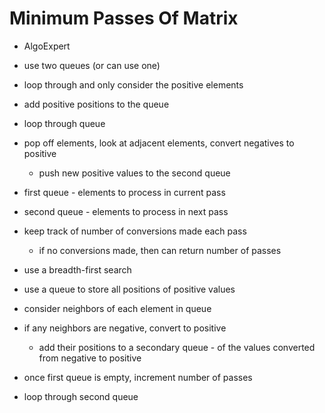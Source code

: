 # Minimum Passes Of Matrix

- AlgoExpert

- use two queues (or can use one)
- loop through and only consider the positive elements 
- add positive positions to the queue
- loop through queue
- pop off elements, look at adjacent elements, convert negatives to positive
  - push new positive values to the second queue
- first queue - elements to process in current pass
- second queue - elements to process in next pass


- keep track of number of conversions made each pass
  - if no conversions made, then can return number of passes
- use a breadth-first search
- use a queue to store all positions of positive values
- consider neighbors of each element in queue
- if any neighbors are negative, convert to positive
  - add their positions to a secondary queue - of the values converted from negative to positive
- once first queue is empty, increment number of passes
- loop through second queue